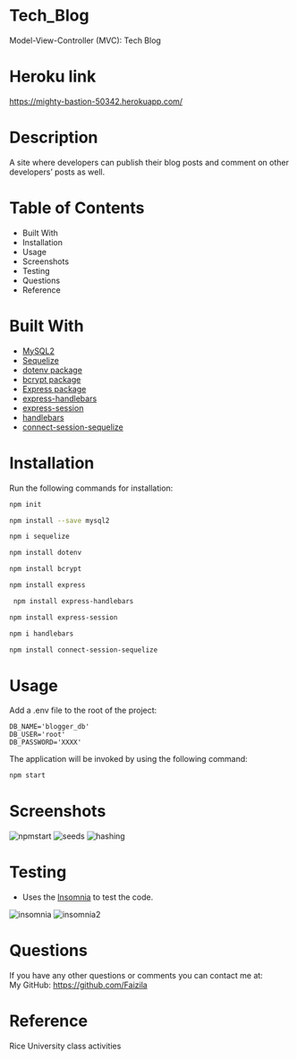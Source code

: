 # Tech_Blog

Model-View-Controller (MVC): Tech Blog

# Heroku link

https://mighty-bastion-50342.herokuapp.com/

# Description

A site where developers can publish their blog posts and comment on other developers’ posts as well.

# Table of Contents

* Built With
* Installation
* Usage
* Screenshots
* Testing
* Questions
* Reference

# Built With

* [MySQL2](https://www.npmjs.com/package/mysql2)
* [Sequelize](https://www.npmjs.com/package/sequelize) 
* [dotenv package](https://www.npmjs.com/package/dotenv)
* [bcrypt package](https://www.npmjs.com/package/bcrypt)
* [Express package](https://www.npmjs.com/package/express)
* [express-handlebars](https://www.npmjs.com/package/express-handlebars)
* [express-session](https://www.npmjs.com/package/express-session)  
* [handlebars](https://www.npmjs.com/package/handlebars)
* [connect-session-sequelize](https://www.npmjs.com/package/connect-session-sequelize)

# Installation

Run the following commands for installation:

```bash
npm init
```

```bash
npm install --save mysql2
```

```bash
npm i sequelize
```

```bash
npm install dotenv
```

```bash
npm install bcrypt
```

```bash
npm install express
```

```bash
 npm install express-handlebars
```

```bash
npm install express-session
```

```bash
npm i handlebars
```

```bash
npm install connect-session-sequelize
```

# Usage

Add a .env file to the root of the project:

```
DB_NAME='blogger_db'
DB_USER='root'
DB_PASSWORD='XXXX'
```

The application will be invoked by using the following command:

```bash
npm start
```

# Screenshots

![npmstart](https://user-images.githubusercontent.com/78191579/139748250-f5079436-8ab0-4ed7-9510-e4a8b3a3fd59.JPG)
![seeds](https://user-images.githubusercontent.com/78191579/139748253-4ff31e6c-b551-464b-bde0-2a7eed9a5aa4.JPG)
![hashing](https://user-images.githubusercontent.com/78191579/139748233-0bcd4db3-13a1-425c-8640-bd2a01390e63.JPG)

# Testing

* Uses the [Insomnia](https://insomnia.rest/download) to test the code.

![insomnia](https://user-images.githubusercontent.com/78191579/139770943-87d0d088-2a18-4d20-8ac2-d2ac9caa7363.JPG)
![insomnia2](https://user-images.githubusercontent.com/78191579/139770947-48f3afd2-135e-4815-8252-5fc98cb95afa.JPG)

# Questions

If you have any other questions or comments you can contact me at:
   <br>
   My GitHub: https://github.com/Faizila

# Reference

Rice University class activities

